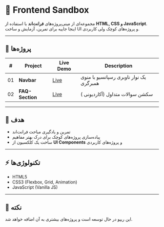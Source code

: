 # 🚀 Frontend Sandbox

مجموعه‌ای از مینی‌پروژه‌های **فرانت‌اند** با استفاده از **HTML, CSS و JavaScript**.  
اینجا جاییه برای تمرین، آزمایش و ساخت UI و پروژه‌های کوچک ولی کاربردی.

---

## 📂 پروژه‌ها

| #   | Project         | Live Demo                                                                 | Description                             |
| --- | --------------- | ------------------------------------------------------------------------- | --------------------------------------- |
| 01  | **Navbar**      | [Live](https://arina-fathian.github.io/Frontend-Sandbox/hamburger-navbar) | یک نوار ناوبری رسپانسیو با منوی همبرگری |
| 02  | **FAQ-Section** | [Live](https://arina-fathian.github.io/Frontend-Sandbox/FAQ-section)      | سکشن سوالات متداول (آکاردیونی )         |

---

## 🎯 هدف

- تمرین و یادگیری مباحث فرانت‌اند
- پیاده‌سازی پروژه‌های کوچک برای درک بهتر مفاهیم
- ساخت یک کلکسیون از **UI Components** و پروژه‌های کاربردی

---

## ⚡️ تکنولوژی‌ها

- HTML5
- CSS3 (Flexbox, Grid, Animation)
- JavaScript (Vanilla JS)

---

## 📌 نکته

این ریپو در حال توسعه است و پروژه‌های بیشتری به آن اضافه خواهد شد.
